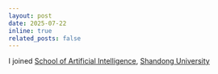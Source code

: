 ```yaml
---
layout: post
date: 2025-07-22
inline: true
related_posts: false
---
```


I joined <a href='https://www.ai.sdu.edu.cn/'>School of Artificial Intelligence</a>, <a href='https://www.sdu.edu.cn/'>Shandong University</a>
